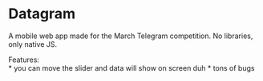 # Datagram
A mobile web app made for the March Telegram competition. No libraries, only native JS.

Features:  
    * you can move the slider and data will show on screen duh
    * tons of bugs
